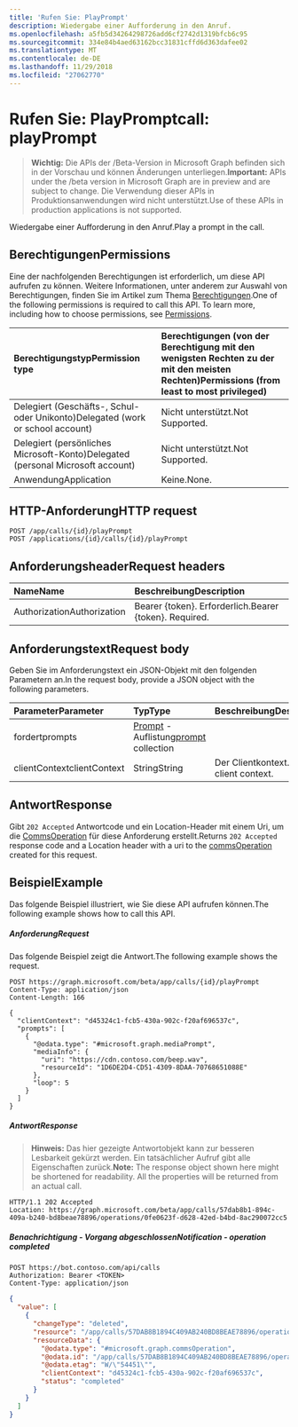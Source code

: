 ```yaml
---
title: 'Rufen Sie: PlayPrompt'
description: Wiedergabe einer Aufforderung in den Anruf.
ms.openlocfilehash: a5fb5d34264298726add6cf2742d1319bfcb6c95
ms.sourcegitcommit: 334e84b4aed63162bcc31831cffd6d363dafee02
ms.translationtype: MT
ms.contentlocale: de-DE
ms.lasthandoff: 11/29/2018
ms.locfileid: "27062770"
---
```

# <a name="call-playprompt"></a><span data-ttu-id="95e2c-103">Rufen Sie: PlayPrompt</span><span class="sxs-lookup"><span data-stu-id="95e2c-103">call: playPrompt</span></span>

> <span data-ttu-id="95e2c-104">**Wichtig:** Die APIs der /Beta-Version in Microsoft Graph befinden sich in der Vorschau und können Änderungen unterliegen.</span><span class="sxs-lookup"><span data-stu-id="95e2c-104">**Important:** APIs under the /beta version in Microsoft Graph are in preview and are subject to change.</span></span> <span data-ttu-id="95e2c-105">Die Verwendung dieser APIs in Produktionsanwendungen wird nicht unterstützt.</span><span class="sxs-lookup"><span data-stu-id="95e2c-105">Use of these APIs in production applications is not supported.</span></span>

<span data-ttu-id="95e2c-106">Wiedergabe einer Aufforderung in den Anruf.</span><span class="sxs-lookup"><span data-stu-id="95e2c-106">Play a prompt in the call.</span></span>

## <a name="permissions"></a><span data-ttu-id="95e2c-107">Berechtigungen</span><span class="sxs-lookup"><span data-stu-id="95e2c-107">Permissions</span></span>
<span data-ttu-id="95e2c-p102">Eine der nachfolgenden Berechtigungen ist erforderlich, um diese API aufrufen zu können. Weitere Informationen, unter anderem zur Auswahl von Berechtigungen, finden Sie im Artikel zum Thema [Berechtigungen](/graph/permissions-reference).</span><span class="sxs-lookup"><span data-stu-id="95e2c-p102">One of the following permissions is required to call this API. To learn more, including how to choose permissions, see [Permissions](/graph/permissions-reference).</span></span>

| <span data-ttu-id="95e2c-110">Berechtigungstyp</span><span class="sxs-lookup"><span data-stu-id="95e2c-110">Permission type</span></span>                        | <span data-ttu-id="95e2c-111">Berechtigungen (von der Berechtigung mit den wenigsten Rechten zu der mit den meisten Rechten)</span><span class="sxs-lookup"><span data-stu-id="95e2c-111">Permissions (from least to most privileged)</span></span> |
|:---------------------------------------|:--------------------------------------------|
| <span data-ttu-id="95e2c-112">Delegiert (Geschäfts-, Schul- oder Unikonto)</span><span class="sxs-lookup"><span data-stu-id="95e2c-112">Delegated (work or school account)</span></span>     | <span data-ttu-id="95e2c-113">Nicht unterstützt.</span><span class="sxs-lookup"><span data-stu-id="95e2c-113">Not Supported.</span></span>                               |
| <span data-ttu-id="95e2c-114">Delegiert (persönliches Microsoft-Konto)</span><span class="sxs-lookup"><span data-stu-id="95e2c-114">Delegated (personal Microsoft account)</span></span> | <span data-ttu-id="95e2c-115">Nicht unterstützt.</span><span class="sxs-lookup"><span data-stu-id="95e2c-115">Not Supported.</span></span>                               |
| <span data-ttu-id="95e2c-116">Anwendung</span><span class="sxs-lookup"><span data-stu-id="95e2c-116">Application</span></span>                            | <span data-ttu-id="95e2c-117">Keine.</span><span class="sxs-lookup"><span data-stu-id="95e2c-117">None.</span></span>                                        |

## <a name="http-request"></a><span data-ttu-id="95e2c-118">HTTP-Anforderung</span><span class="sxs-lookup"><span data-stu-id="95e2c-118">HTTP request</span></span>
<!-- { "blockType": "ignored" } -->
```http
POST /app/calls/{id}/playPrompt
POST /applications/{id}/calls/{id}/playPrompt
```

## <a name="request-headers"></a><span data-ttu-id="95e2c-119">Anforderungsheader</span><span class="sxs-lookup"><span data-stu-id="95e2c-119">Request headers</span></span>
| <span data-ttu-id="95e2c-120">Name</span><span class="sxs-lookup"><span data-stu-id="95e2c-120">Name</span></span>          | <span data-ttu-id="95e2c-121">Beschreibung</span><span class="sxs-lookup"><span data-stu-id="95e2c-121">Description</span></span>               |
|:--------------|:--------------------------|
| <span data-ttu-id="95e2c-122">Authorization</span><span class="sxs-lookup"><span data-stu-id="95e2c-122">Authorization</span></span> | <span data-ttu-id="95e2c-p103">Bearer {token}. Erforderlich.</span><span class="sxs-lookup"><span data-stu-id="95e2c-p103">Bearer {token}. Required.</span></span> |

## <a name="request-body"></a><span data-ttu-id="95e2c-125">Anforderungstext</span><span class="sxs-lookup"><span data-stu-id="95e2c-125">Request body</span></span>
<span data-ttu-id="95e2c-126">Geben Sie im Anforderungstext ein JSON-Objekt mit den folgenden Parametern an.</span><span class="sxs-lookup"><span data-stu-id="95e2c-126">In the request body, provide a JSON object with the following parameters.</span></span>

| <span data-ttu-id="95e2c-127">Parameter</span><span class="sxs-lookup"><span data-stu-id="95e2c-127">Parameter</span></span>      | <span data-ttu-id="95e2c-128">Typ</span><span class="sxs-lookup"><span data-stu-id="95e2c-128">Type</span></span>    |<span data-ttu-id="95e2c-129">Beschreibung</span><span class="sxs-lookup"><span data-stu-id="95e2c-129">Description</span></span>|
|:---------------|:--------|:----------|
|<span data-ttu-id="95e2c-130">fordert</span><span class="sxs-lookup"><span data-stu-id="95e2c-130">prompts</span></span>|<span data-ttu-id="95e2c-131">[Prompt](../resources/prompt.md) -Auflistung</span><span class="sxs-lookup"><span data-stu-id="95e2c-131">[prompt](../resources/prompt.md) collection</span></span>||
|<span data-ttu-id="95e2c-132">clientContext</span><span class="sxs-lookup"><span data-stu-id="95e2c-132">clientContext</span></span>|<span data-ttu-id="95e2c-133">String</span><span class="sxs-lookup"><span data-stu-id="95e2c-133">String</span></span>|<span data-ttu-id="95e2c-134">Der Clientkontext.</span><span class="sxs-lookup"><span data-stu-id="95e2c-134">The client context.</span></span>|

## <a name="response"></a><span data-ttu-id="95e2c-135">Antwort</span><span class="sxs-lookup"><span data-stu-id="95e2c-135">Response</span></span>
<span data-ttu-id="95e2c-136">Gibt `202 Accepted` Antwortcode und ein Location-Header mit einem Uri, um die [CommsOperation](../resources/commsoperation.md) für diese Anforderung erstellt.</span><span class="sxs-lookup"><span data-stu-id="95e2c-136">Returns `202 Accepted` response code and a Location header with a uri to the [commsOperation](../resources/commsoperation.md) created for this request.</span></span>

## <a name="example"></a><span data-ttu-id="95e2c-137">Beispiel</span><span class="sxs-lookup"><span data-stu-id="95e2c-137">Example</span></span>
<span data-ttu-id="95e2c-138">Das folgende Beispiel illustriert, wie Sie diese API aufrufen können.</span><span class="sxs-lookup"><span data-stu-id="95e2c-138">The following example shows how to call this API.</span></span>

##### <a name="request"></a><span data-ttu-id="95e2c-139">Anforderung</span><span class="sxs-lookup"><span data-stu-id="95e2c-139">Request</span></span>
<span data-ttu-id="95e2c-140">Das folgende Beispiel zeigt die Antwort.</span><span class="sxs-lookup"><span data-stu-id="95e2c-140">The following example shows the request.</span></span>

<!-- {
  "blockType": "request",
  "name": "call_playPrompt"
}-->
```http
POST https://graph.microsoft.com/beta/app/calls/{id}/playPrompt
Content-Type: application/json
Content-Length: 166

{
  "clientContext": "d45324c1-fcb5-430a-902c-f20af696537c",
  "prompts": [
    {
      "@odata.type": "#microsoft.graph.mediaPrompt",
      "mediaInfo": {
        "uri": "https://cdn.contoso.com/beep.wav",
        "resourceId": "1D6DE2D4-CD51-4309-8DAA-70768651088E"
      },
      "loop": 5
    }
  ]
}
```

##### <a name="response"></a><span data-ttu-id="95e2c-141">Antwort</span><span class="sxs-lookup"><span data-stu-id="95e2c-141">Response</span></span>

> <span data-ttu-id="95e2c-p104">**Hinweis:** Das hier gezeigte Antwortobjekt kann zur besseren Lesbarkeit gekürzt werden. Ein tatsächlicher Aufruf gibt alle Eigenschaften zurück.</span><span class="sxs-lookup"><span data-stu-id="95e2c-p104">**Note:** The response object shown here might be shortened for readability. All the properties will be returned from an actual call.</span></span>

<!-- {
  "blockType": "response",
  "truncated": true,
  "@odata.type": "microsoft.graph.commsOperation"
} -->
```http
HTTP/1.1 202 Accepted
Location: https://graph.microsoft.com/beta/app/calls/57dab8b1-894c-409a-b240-bd8beae78896/operations/0fe0623f-d628-42ed-b4bd-8ac290072cc5
```

##### <a name="notification---operation-completed"></a><span data-ttu-id="95e2c-144">Benachrichtigung - Vorgang abgeschlossen</span><span class="sxs-lookup"><span data-stu-id="95e2c-144">Notification - operation completed</span></span>

```http
POST https://bot.contoso.com/api/calls
Authorization: Bearer <TOKEN>
Content-Type: application/json
```

<!-- {
  "blockType": "example",
  "@odata.type": "microsoft.graph.commsNotifications"
}-->
```json
{
  "value": [
    {
      "changeType": "deleted",
      "resource": "/app/calls/57DAB8B1894C409AB240BD8BEAE78896/operations/0FE0623FD62842EDB4BD8AC290072CC5",
      "resourceData": {
        "@odata.type": "#microsoft.graph.commsOperation",
        "@odata.id": "/app/calls/57DAB8B1894C409AB240BD8BEAE78896/operations/0FE0623FD62842EDB4BD8AC290072CC5",
        "@odata.etag": "W/\"54451\"",
        "clientContext": "d45324c1-fcb5-430a-902c-f20af696537c",
        "status": "completed"
      }
    }
  ]
}
```

<!-- uuid: 8fcb5dbc-d5aa-4681-8e31-b001d5168d79
2015-10-25 14:57:30 UTC -->
<!-- {
  "type": "#page.annotation",
  "description": "call: playPrompt",
  "keywords": "",
  "section": "documentation",
  "tocPath": ""
}-->
